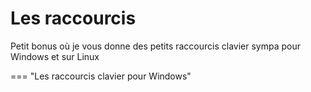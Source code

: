 # Les raccourcis

Petit bonus où je vous donne des petits raccourcis clavier sympa pour Windows et sur Linux

=== "Les raccourcis clavier pour Windows" 

    